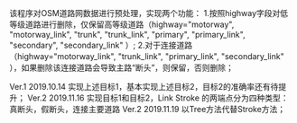 该程序对OSM道路网数据进行预处理，实现两个功能：
1.按照highway字段对低等级道路进行删除，仅保留高等级道路（highway="motorway", "motorway_link", "trunk", "trunk_link", "primary", "primary_link", "secondary", "secondary_link" ）;
2.对于连接道路（highway="motorway_link", "trunk_link", "primary_link", "secondary_link" ），如果删除该连接道路会导致主路“断头”，则保留，否则删除；

Ver.1  2019.10.14  实现上述目标1，基本实现上述目标2，目标2的准确率还有待提升；
Ver.2 2019.11.16 实现目标1和目标2，Link Stroke 的两端点分为四种类型：真断头，假断头，连接主要道路
Ver.2 2019.11.19 以Tree方法代替Stroke方法；